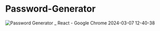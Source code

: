 # Password-Generator
![Password Generator _ React - Google Chrome 2024-03-07 12-40-38](https://github.com/D-4-DIBAKAR/Password-Generator/assets/71878062/6e21a1a0-13b6-462a-9664-c07779d6af03)
